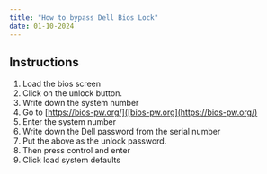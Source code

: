 ```yaml
---
title: "How to bypass Dell Bios Lock"
date: 01-10-2024
---
```


## Instructions

1. Load the bios screen
2. Click on the unlock button. 
3. Write down the system number
4. Go to [https://bios-pw.org/]([bios-pw.org](https://bios-pw.org/)
5. Enter the system number
6. Write down the Dell password from the serial number
7. Put the above as the unlock password.
8. Then press control and enter
9. Click load system defaults
